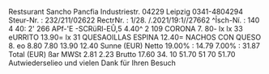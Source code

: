 Restsurant Sancho Pancfia Industriestr. 04229 Leipzig 0341-4804294 Steur-Nr. : 232/211/02622 RectrNr. : 1/28. /.2021/19:1//27662 ^Ỉsch-Ní. : 140 4 40: 2' 266 APf-'E -SCRüRl-EÛ,5 4.40^ 2 109 CORONA 7. 80- lx lx 33 eURRITO 13.90= lx 31 QUESAOILLAS ESPINA 12.40= NACHOS CON QUESO 8. eo 8.80 7.80 13.90 12.40 Sunne (EUR) Netto 19.00% : 14.79 7.00% : 31.87 Total (EUR) ßar MWSt 2.81 2.23 Brutto 17.60 34. 10 51.70 51 70 51.70 Autwiederselieo und vielen Dank für Ihren Besuch
